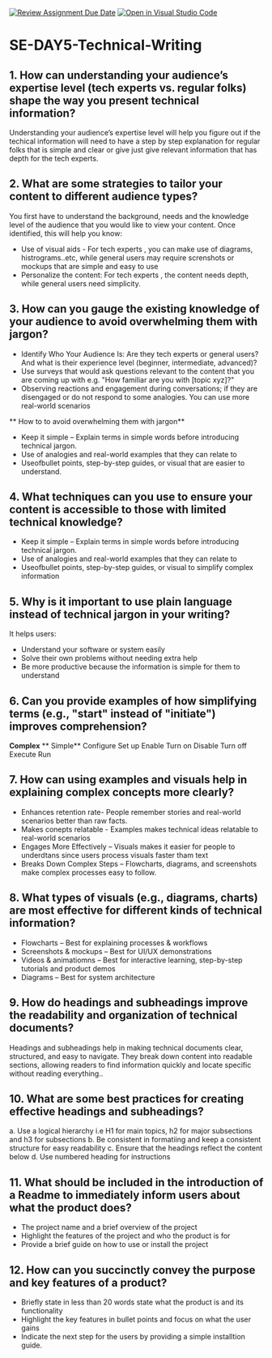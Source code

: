 [![Review Assignment Due Date](https://classroom.github.com/assets/deadline-readme-button-22041afd0340ce965d47ae6ef1cefeee28c7c493a6346c4f15d667ab976d596c.svg)](https://classroom.github.com/a/zsAR-pyY)
[![Open in Visual Studio Code](https://classroom.github.com/assets/open-in-vscode-2e0aaae1b6195c2367325f4f02e2d04e9abb55f0b24a779b69b11b9e10269abc.svg)](https://classroom.github.com/online_ide?assignment_repo_id=18691205&assignment_repo_type=AssignmentRepo)
# SE-DAY5-Technical-Writing
## 1. How can understanding your audience’s expertise level (tech experts vs. regular folks) shape the way you present technical information?
Understanding your audience’s expertise level will help you figure out if the techical information will need to have a step by step explanation for regular folks that is simple and clear or give just give relevant information that has depth for the tech experts.

## 2. What are some strategies to tailor your content to different audience types?
You first have to understand the background, needs and the knowledge level of the audience that you would like to view your content. Once identified, this will help you know:
 -  Use of visual aids - For tech experts , you can make use of diagrams, histrograms..etc, while general users may require screnshots or mockups that are simple and easy to use
 -  Personalize the content: For tech experts , the content needs depth, while general users need simplicity. 

## 3. How can you gauge the existing knowledge of your audience to avoid overwhelming them with jargon?
- Identify Who Your Audience Is: Are they tech experts or general users? And what is their experience level (beginner, intermediate, advanced)?
- Use surveys that would ask questions relevant to the content that you are coming up with e.g. "How familiar are you with [topic xyz]?"
- Observing reactions and engagement during conversations; if they are disengaged or do not respond to some analogies. You can use more real-world scenarios

**  How to to avoid overwhelming them with jargon**
- Keep it simple – Explain terms in simple words before introducing technical jargon.
- Use of analogies and real-world examples that they can relate to
- Useofbullet points, step-by-step guides, or visual that are easier to understand.

## 4. What techniques can you use to ensure your content is accessible to those with limited technical knowledge?
- Keep it simple – Explain terms in simple words before introducing technical jargon.
- Use of analogies and real-world examples that they can relate to
- Useofbullet points, step-by-step guides, or visual to simplify complex information

## 5. Why is it important to use plain language instead of technical jargon in your writing?
It helps users:
- Understand your software or system easily
- Solve their own problems without needing extra help
- Be more productive because the information is simple for them to understand

## 6. Can you provide examples of how simplifying terms (e.g., "start" instead of "initiate") improves comprehension?
**Complex**         ** Simple**
Configure             Set up
Enable                Turn on
Disable               Turn off
Execute               Run

## 7. How can using examples and visuals help in explaining complex concepts more clearly?
- Enhances retention rate- People remember stories and real-world scenarios better than raw facts.
- Makes conepts relatable - Examples makes technical ideas relatable to real-world scenarios
- Engages More Effectively – Visuals makes it easier for people to underdtans since users process visuals faster tham text
- Breaks Down Complex Steps – Flowcharts, diagrams, and screenshots make complex processes easy to follow.

## 8. What types of visuals (e.g., diagrams, charts) are most effective for different kinds of technical information?
- Flowcharts – Best for explaining processes & workflows
- Screenshots & mockups – Best for UI/UX demonstrations
- Videos & animatiomns – Best for interactive learning, step-by-step tutorials and product demos
- Diagrams – Best for system architecture 

## 9. How do headings and subheadings improve the readability and organization of technical documents?
Headings and subheadings help in making technical documents clear, structured, and easy to navigate. They break down content into readable sections, allowing readers to find information quickly and locate specific without reading everything..

## 10. What are some best practices for creating effective headings and subheadings?
a. Use a logical hierarchy i.e H1 for main topics, h2 for major subsections and h3 for subsections
b. Be consistent in formatiing and keep a consistent structure for easy readability
c. Ensure that the headings reflect the content below
d. Use numbered heading for instructions

## 11. What should be included in the introduction of a Readme to immediately inform users about what the product does?
- The project name and a brief overview of the project
- Highlight the features of the project and who the product is for
- Provide a brief guide on how to use or install the project

## 12. How can you succinctly convey the purpose and key features of a product?
- Briefly state in less than 20 words state what the product is and its functionality
- Highlight the key features in bullet points and focus on what the user gains
- Indicate the next step for the users by providing a simple installtion guide.
